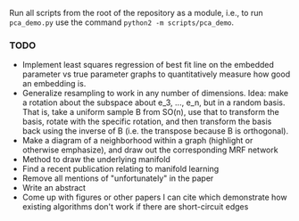 Run all scripts from the root of the repository as a module, i.e., to run ```pca_demo.py``` use the command ```python2 -m scripts/pca_demo```.

### TODO

* Implement least squares regression of best fit line on the embedded parameter vs true parameter graphs to quantitatively measure how good an embedding is.
* Generalize resampling to work in any number of dimensions. Idea: make a rotation about the subspace about e_3, ..., e_n, but in a random basis. That is, take a uniform sample B from SO(n), use that to transform the basis, rotate with the specific rotation, and then transform the basis back using the inverse of B (i.e. the transpose because B is orthogonal).
* Make a diagram of a neighborhood within a graph (highlight or otherwise emphasize), and draw out the corresponding MRF network
* Method to draw the underlying manifold
* Find a recent publication relating to manifold learning
* Remove all mentions of "unfortunately" in the paper
* Write an abstract
* Come up with figures or other papers I can cite which demonstrate how existing algorithms don't work if there are short-circuit edges